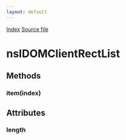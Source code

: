 ```yaml
---
layout: default
---
```

<div id='links'><a href="../index.html">Index</a>
<a href="http://dxr.mozilla.org/mozilla-central/source/dom/interfaces/base/nsIDOMClientRectList.idl">Source file</a>
</div>

# nsIDOMClientRectList #

## Methods ##

### item(index) ###

## Attributes ##

### length ###
